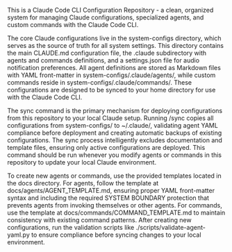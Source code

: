 This is a Claude Code CLI Configuration Repository - a clean, organized system for managing Claude
configurations, specialized agents, and custom commands with the Claude Code CLI.

The core Claude configurations live in the system-configs directory, which serves as the source of truth for all
system settings. This directory contains the main CLAUDE.md configuration file, the .claude subdirectory with agents
and commands definitions, and a settings.json file for audio notification preferences. All agent definitions are
stored as Markdown files with YAML front-matter in system-configs/.claude/agents/, while custom commands reside in
system-configs/.claude/commands/. These configurations are designed to be synced to your home directory for use with
the Claude Code CLI.

The sync command is the primary mechanism for deploying configurations from this repository to your local Claude
setup. Running /sync copies all configurations from system-configs/ to ~/.claude/, validating agent YAML compliance
before deployment and creating automatic backups of existing configurations. The sync process intelligently excludes
documentation and template files, ensuring only active configurations are deployed. This command should be run
whenever you modify agents or commands in this repository to update your local Claude environment.

To create new agents or commands, use the provided templates located in the docs directory. For agents, follow the
template at docs/agents/AGENT_TEMPLATE.md, ensuring proper YAML front-matter syntax and including the required SYSTEM
BOUNDARY protection that prevents agents from invoking themselves or other agents. For commands, use the template at
docs/commands/COMMAND_TEMPLATE.md to maintain consistency with existing command patterns. After creating new
configurations, run the validation scripts like ./scripts/validate-agent-yaml.py to ensure compliance before syncing
changes to your local environment.

